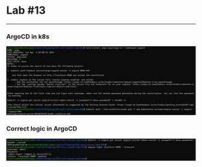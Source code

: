 # Lab #13

---

### ArgoCD in k8s

![img.png](img.png)

### Correct logic in ArgoCD

![img_1.png](img_1.png)


